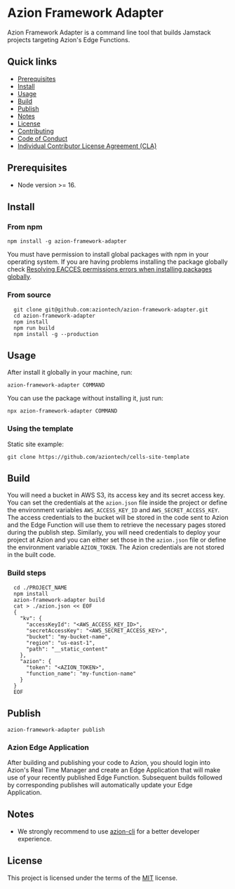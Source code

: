# Azion Framework Adapter

Azion Framework Adapter is a command line tool that builds Jamstack projects targeting Azion's Edge Functions.

## Quick links
* [Prerequisites](#Prerequisites)
* [Install](#Install)
* [Usage](#Usage)
* [Build](#Build)
* [Publish](#Publish)
* [Notes](#Notes)
* [License](#License)
* [Contributing](CONTRIBUTING.md)
* [Code of Conduct](CODE_OF_CONDUCT.md)
* [Individual Contributor License Agreement (CLA)](CLA.md)

## Prerequisites
* Node version >= 16.

## Install

### From npm
```
npm install -g azion-framework-adapter
```
You must have permission to install global packages with npm in your operating system. If you are having problems installing the package globally check [Resolving EACCES permissions errors when installing packages globally](https://docs.npmjs.com/resolving-eacces-permissions-errors-when-installing-packages-globally).

### From source
```
  git clone git@github.com:aziontech/azion-framework-adapter.git
  cd azion-framework-adapter
  npm install
  npm run build
  npm install -g --production
```

## Usage
After install it globally in your machine, run:
```
azion-framework-adapter COMMAND
```
You can use the package without installing it, just run:
```
npx azion-framework-adapter COMMAND
```

### Using the template
Static site example:
```
git clone https://github.com/aziontech/cells-site-template
```

## Build

You will need a bucket in AWS S3, its access key and its secret access key. You can set the credentials at the `azion.json` file inside the project or define the environment variables `AWS_ACCESS_KEY_ID` and `AWS_SECRET_ACCESS_KEY`. The access credentials to the bucket will be stored in the code sent to Azion and the Edge Function will use them to retrieve the necessary pages stored during the publish step.
Similarly, you will need credentials to deploy your project at Azion and you can either set those in the `azion.json` file or define the environment variable `AZION_TOKEN`. The Azion credentials are not stored in the built code.

### Build steps
```
  cd ./PROJECT_NAME
  npm install
  azion-framework-adapter build
  cat > ./azion.json << EOF
  {
    "kv": {
      "accessKeyId": "<AWS_ACCESS_KEY_ID>",
      "secretAccessKey": "<AWS_SECRET_ACCESS_KEY>",
      "bucket": "my-bucket-name",
      "region": "us-east-1",
      "path": "__static_content"
    },
    "azion": {
      "token": "<AZION_TOKEN>",
      "function_name": "my-function-name"
    }
  }
  EOF
```

## Publish
```
azion-framework-adapter publish
```

### Azion Edge Application

After building and publishing your code to Azion, you should login into Azion's Real Time Manager and create an Edge Application that will make use of your recently published Edge Function. Subsequent builds followed by corresponding publishes will automatically update your Edge Application.

## Notes
* We strongly recommend to use [azion-cli](https://github.com/aziontech/azion-cli) for a better developer experience.

## License

This project is licensed under the terms of the [MIT](LICENSE) license.